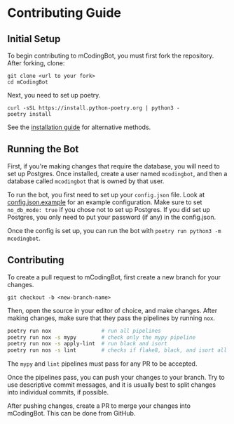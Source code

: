 # Contributing Guide

## Initial Setup

To begin contributing to mCodingBot, you must first fork the repository. After forking, clone:

```
git clone <url to your fork>
cd mCodingBot
```

Next, you need to set up poetry.

```
curl -sSL https://install.python-poetry.org | python3 -
poetry install
```

See the [installation guide](https://python-poetry.org/docs/#installation) for alternative methods.

## Running the Bot

First, if you're making changes that require the database, you will need to set up Postgres. Once installed, create a user named `mcodingbot`, and then a database called `mcodingbot` that is owned by that user.

To run the bot, you first need to set up your `config.json` file. Look at [config.json.example](https://github.com/mcb-dev/mCodingBot/blob/main/config.json.example) for an example configuration. Make sure to set `no_db_mode: true` if you chose not to set up Postgres. If you did set up Postgres, you only need to put your password (if any) in the config.json.

Once the config is set up, you can run the bot with `poetry run python3 -m mcodingbot`.

## Contributing

To create a pull request to mCodingBot, first create a new branch for your changes.

```
git checkout -b <new-branch-name>
```

Then, open the source in your editor of choice, and make changes. After making changes, make sure that they pass the pipelines by running `nox`.

```bash
poetry run nox                # run all pipelines
poetry run nox -s mypy        # check only the mypy pipeline
poetry run nox -s apply-lint  # run black and isort
poetry run nos -s lint        # checks if flake8, black, and isort all pass
```

The `mypy` and `lint` pipelines must pass for any PR to be accepted.

Once the pipelines pass, you can push your changes to your branch. Try to use descriptive commit messages, and it is usually best to split changes into individual commits, if possible.

After pushing changes, create a PR to merge your changes into mCodingBot. This can be done from GitHub.
